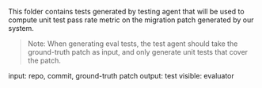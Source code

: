 This folder contains tests generated by testing agent that will be used to compute unit test pass rate metric on the migration patch generated by our system.

> Note: When generating eval tests, the test agent should take the ground-truth patch as input, and only generate unit tests that cover the patch.

input: repo, commit, ground-truth patch
output: test
visible: evaluator
